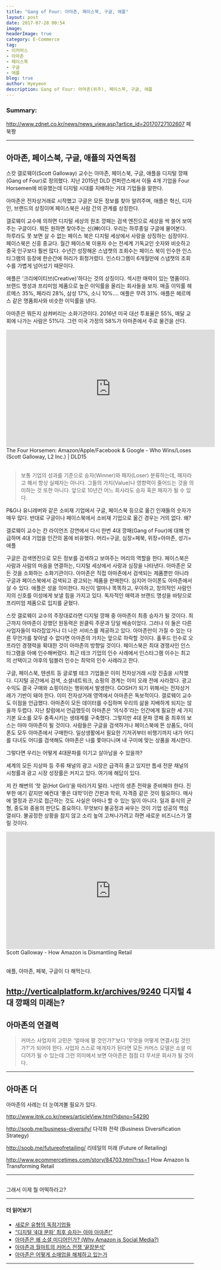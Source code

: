 ```yaml
---
title: "Gang of Four: 아마존, 페이스북, 구글, 애플"
layout: post
date: 2017-07-28 00:54
image:
headerImage: true
category: E-Commerce
tag:
- 이커머스
- 아마존
- 페이스북
- 구글
- 애플
blog: true
author: Hyeyeon
description: Gang of Four: 아마존(위주), 페이스북, 구글, 애플
---
```


### Summary:

http://www.zdnet.co.kr/news/news_view.asp?artice_id=20170727102607
페북짱

---

## 아마존, 페이스북, 구글, 애플의 자연독점

스캇 갤로웨이(Scott Galloway) 교수는 아마존, 페이스북, 구글, 애플을 디지털 깡패(Gang of Four)로 정의했다. 지난 2015년 DLD 컨퍼런스에서 이들 4개 기업을 Four Horsemen에 비유했는데 디지털 시대를 지배하는 거대 기업들을 말한다.

아마존은 전자상거래로 시작했고 구글은 모든 정보를 찾아 알려주며, 애플은 혁신, 디자인, 브랜드의 상징이며 페이스북은 사람 간의 관계를 상징한다.

갤로웨이 교수에 의하면 디지털 세상의 원조 깡패는 검색 엔진으로 세상을 싹 쓸어 보여주는 구글이다. 뭐든 원하면 찾아주는 신(神)이다. 우리는 하루종일 구글에 물어본다.   
하루라도 못 보면 살 수 없는 페이스 북은 디지털 세상에서 사랑을 상징하는 심장이다.
페이스북은 신흥 종교다. 월간 페이스북 이용자 수는 전세계 기독교인 숫자와 비슷하고 중국 인구보다 훨씬 많다. 수년간 성장해온 스냅챗의 조회수는 페이스 북이 인수한 인스타그램의 등장에 한순간에 허리가 휘청거렸다. 인스타그램이 6개월만에 스냅챗의 조회수를 가볍게 넘어섰기 때문이다.

애플은 ‘크리에이티브(Creative)’하다는 것의 상징이다. 섹시한 매력이 있는 명품이다. 브랜드 명성과 프리미엄 제품으로 높은 이익률을 올리는 회사들을 보자. 매출 이익률 헤르메스 35%,  페라리 28%, 삼성 17%, 소니 10%.... 애플은 무려 31%.  애플은 헤르메스 같은 명품회사와 비슷한 이익률을 낸다.

아마존은 뭐든지 삼켜버리는 소화기관이다. 2016년 미국 대선 투표율은 55%, 매달 교회에 나가는 사람은 51%다. 그런 미국 가정의 58%가 아마존에서 주로 물건을 산다.





<iframe width="560" height="315" src="https://www.youtube.com/embed/XCvwCcEP74Q" frameborder="0" allowfullscreen></iframe>
<figcaption class="caption">The Four Horsemen: Amazon/Apple/Facebook & Google - Who Wins/Loses (Scott Galloway, L2 Inc.) | DLD15</figcaption>

<br>

> 보통 기업의 성과를 기준으로 승자(Winner)와 패자(Loser) 분류하는데, 패자라고 해서 항상 실패자는 아니다. 그들의 가치(Value)나 영향력이 줄어드는 것을 의미하는 것 또한 아니다. 앞으로 10년간 어느 회사라도 승자 혹은 패자가 될 수 있다.

P&G나 유니레버와 같은 소비재 기업에서 구글, 페이스북 등으로 옮긴 인재들의 숫자가 매우 많다. 반대로 구글이나 페이스북에서 소비재 기업으로 옮긴 경우는 거의 없다. 왜?


갤로웨이 교수는 칸 라이언즈 강연에서 다시 한번 4대 깡패(Gang of Four)에 대해 언급하며 4대 기업을 인간의 몸에 비유했다.
머리=구글, 심장=페북, 위장=아마존, 성기=애플

구글은 검색엔진으로 모든 정보를 검색하고 보여주는 머리의 역할을 한다. 페이스북은 사람과 사람의 마음을 연결하는, 디지털 세상에서 사랑과 심장을 나타낸다. 아마존은 모든 것을 소화하는 소화기관이다. 아마존은 직접 아마존에서 검색되는 제품뿐만 아니라 구글과 페이스북에서 검색되고 광고되는 제품을 판매한다. 심지어 아이폰도 아마존에서 살 수 있다. 애플은 성을 의미한다. 자신이 얼마나 똑똑하고, 우아하고, 창의적인 사람인지의 신호를 이성에게 보낼 힘을 가지고 있다. 독자적인 매력과 브랜드 명성을 바탕으로 프리미엄 제품으로 입지를 굳혔다.



스캇 갤로웨이 교수의 주장대로라면 디지털 깡패 중 아마존이 최종 승자가 될 것이다. 최근까지 아마존이 강했던 원동력은 원클릭 주문과 당일 배송이었다. 그러나 이 둘은 다른 사업자들이 따라잡았거나 더 나은 서비스를 제공하고 있다. 아마존만이 가질 수 있는 다른 무언가를 찾아낼 수 없다면 아마존의 가치는 앞으로 하락할 것이다. 홀푸드 인수로 오프라인 경쟁력을 확대한 것이 아마존의 방향일 것이다.
페이스북은 최대 경쟁사인 인스타그램을 아예 인수해버렸다. 최근 테크 기업의 인수 사례에서 인스타그램 이수는 최고의 선택이고 야후의 텀블러 인수는 최악의 인수 사례라고 한다.

구글, 페이스북, 텐센트 등 글로벌 테크 기업들은 이미 전자상거래 시장 진출을 시작했다. 디지털 공간에서 검색, 소셜네트워크, 쇼핑의 경계는 이미 오래 전에 사라졌다. 광고 수익도 결국 구매와 쇼핑이라는 행위에서 발생한다. GOSH가 되기 위해서는 전자상거래가 기반이 돼야 한다. 이미 전자상거래 영역에서 아마존은 독보적이다. 갤로웨이 교수도 이점을 언급했다. 아마존이 모든 데이터를 수집하며 우리의 삶을 지배하게 되지는 않을까 두렵다. 지난 칼럼에서 언급했듯이 아마존은 ‘의식주’라는 인간에게 필요한 세 가지 기본 요소를 모두 충족시키는 생태계를 구축했다.
그렇지만 4대 문파 깡패 중 최후의 보스는 아마 아마존이 될 것이다. 사람들은 구글을 검색하거나 페이스북에 뜬 상품도, 아이폰도 모두 아마존에서 구매한다. 일상생활에서 필요한 기저귀부터 비행기까지 내가 어디를 다녀도 어디를 검색해도 아마존은 나를 쫓아다니며 내 구미에 맞는 상품을 제시한다.

그렇다면 우리는 어떻게 4대문파를 이기고 살아남을 수 있을까?

세계의 모든 지상파 등 주류 채널의 광고 시장은 급격히 줄고 있지만 틈새 전문 채널의 시청률과 광고 시장 성장률은 커지고 있다. 여기에 해답이 있다.

저 칸 해변의 ‘핫 걸(Hot Girl)’을 따라가지 말라. 나만의 생존 전략을 준비해야 한다. 진부한 애기 같지만 예컨대 ‘좋은 대학’이란 간판과 학위, 자격증 같은 것이 필요하다. 매사에 열정과 끈기로 접근하는 것도 사실은 아마나 할 수 있는 일이 아니다. 일과 휴식의 균형, 중도와 중용의 판단도 중요하다. 무엇보다 불공정과 싸우는 것이 기업 성공의 핵심 열쇠다. 불공정한 상황을 참지 않고 소리 높여 고쳐나가려고 하면 새로운 비즈니스가 열릴 것이다.

<iframe width="560" height="315" src="https://www.youtube.com/embed/3MOwRTTq1bY" frameborder="0" allowfullscreen></iframe>
<figcaption class="caption">Scott Galloway - How Amazon is Dismantling Retail</figcaption>

<br>


애플, 아마존, 페북, 구글이 다 해먹는다.

http://verticalplatform.kr/archives/9240
디지털 4대 깡패의 미래는?
---

## 아마존의 연결력

> 커머스 사업자의 고민은 '얼마에 팔 것인가?'보다 '무엇을 어떻게 연결시킬 것인가?'가 되어야 한다. 사업자 스스로 매개자가 된다면 모든 커머스 모델은 소셜 미디어가 될 수 있는데 그런 의미에서 보면 아마존은 점점 더 무서운 회사가 될 것이다.

---

## 아마존 더

아마존의 사례는 더 눈여겨볼 필요가 있다.

http://www.itnk.co.kr/news/articleView.html?idxno=54290

http://soob.me/business-diversify/
다각화 전략 (Business Diversification Strategy)

http://soob.me/futureofretailing/
리테일의 미래 (Future of Retailing)

http://www.ecommercetimes.com/story/84703.html?rss=1
How Amazon Is Transforming Retail

----

##

그래서 이제 뭘 어떡하라고?

---

#### 더 읽어보기

* [새로운 유형의 독점기업들](http://ppss.kr/archives/112467)
* [“디지털 ‘4대 문파’ 최후 승자는 아마 아마존!”](http://www.newdaily.co.kr/mobile/mnewdaily/newsview.php?id=348867)
* [아마존은 왜 소셜 미디어인가? (Why Amazon is Social Media?)](https://organicmedialab.com/2013/07/05/why-amazon-is-social-media/)
* [아마존과 월마트의 커머스 전쟁 ‘끝장분석’](http://verticalplatform.kr/archives/9156)
* [아마존은 어떻게 소매업을 해체하고 있는가](https://estimastory.com/2017/05/01/alexashopping/)

---
